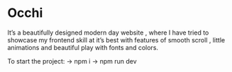 # Occhi

It’s a beautifully designed modern day website , where I have tried to showcase my frontend skill at it’s best with features of smooth scroll , little animations and beautiful play with fonts and colors. 

To start the project:
-> npm i
-> npm run dev
